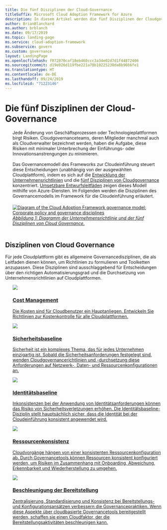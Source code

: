 ```yaml
---
title: Die fünf Disziplinen der Cloud-Governance
titleSuffix: Microsoft Cloud Adoption Framework for Azure
description: In diesem Artikel werden die fünf Disziplinen der Cloudgovernance im Framework für die Cloudeinführung (Cloud Adoption Framework) beschrieben.
author: BrianBlanchard
ms.author: brblanch
ms.date: 09/17/2019
ms.topic: landing-page
ms.service: cloud-adoption-framework
ms.subservice: govern
ms.custom: governance
layout: LandingPage
ms.openlocfilehash: f072870caf18eb460ccc3a34e02d7d1f44872406
ms.sourcegitcommit: d19e026d119fbe221a78b10225230da8b9666fe1
ms.translationtype: HT
ms.contentlocale: de-DE
ms.lasthandoff: 09/24/2019
ms.locfileid: "71223146"
---
```

# <a name="the-five-disciplines-of-cloud-governance"></a>Die fünf Disziplinen der Cloud-Governance

<!-- markdownlint-disable MD033 -->

<ul class="panelContent cardsI">
    <li style="display: flex; flex-direction: column;">
        <div class="cardSize">
            <div class="cardPadding" style="padding-bottom:10px;">
                <div class="card" style="padding-bottom:10px;">
                    <div class="cardText" style="padding-left:0px;">
Jede Änderung von Geschäftsprozessen oder Technologieplattformen birgt Risiken. Cloudgovernanceteams, deren Mitglieder manchmal auch als Cloudverwalter bezeichnet werden, haben die Aufgabe, diese Risiken mit minimaler Unterbrechung der Einführungs- oder Innovationsanstrengungen zu minimieren.<br/><br/>Das Governancemodell des Frameworks zur Cloudeinführung steuert diese Entscheidungen (unabhängig von der ausgewählten Cloudplattform), indem es sich auf die <a href="./corporate-policy.md">Entwicklung der Unternehmensrichtlinien</a> und die <a href="#disciplines-of-cloud-governance">fünf Disziplinen von Cloudgovernance</a> konzentriert. <a href="./guides/index.md">Umsetzbare Entwurfsleitfäden</a> zeigen dieses Modell mithilfe von Azure-Diensten. Im Folgenden werden die Disziplinen des Governancemodells im Framework für die Cloudeinführung erläutert.
                    </div>
                </div>
            </div>
        </div>
    </li>
    <li style="display: flex; flex-direction: column;">
        <a href="../_images/operational-transformation-govern-highres.png" style="display: flex; flex-direction: column; flex: 1 0 auto;">
            <div class="cardSize">
                <div class="cardPadding" style="padding-bottom:10px;">
                    <div class="card" style="padding-bottom:10px;">
                        <div class="cardText" style="padding-left:0px;">
    <img src="../_images/operational-transformation-govern-highres.png" alt="Diagram of the Cloud Adoption Framework governance model: Corporate policy and governance disciplines">
    <br>
    <i>Abbildung 1: Diagramm der Unternehmensrichtlinie und der fünf Disziplinen von Cloud Governance.</i>
                        </div>
                    </div>
                </div>
            </div>
        </a>
    </li>
</ul>

<!-- markdownlint-enable MD033 -->

## <a name="disciplines-of-cloud-governance"></a>Disziplinen von Cloud Governance

Für jede Cloudplattform gibt es allgemeine Governancedisziplinen, die als Leitfaden dienen können, um Richtlinien zu formulieren und Toolketten anzupassen. Diese Disziplinen sind ausschlaggebend für Entscheidungen über den richtigen Automatisierungsgrad und die Durchsetzung von Unternehmensrichtlinien auf Cloudplattformen.

<!-- markdownlint-disable MD033 -->

<ul class="panelContent cardsA">
<li style="display: flex; flex-direction: column;">
    <a href="./cost-management/index.md" style="display: flex; flex-direction: column; flex: 1 0 auto;">
        <div class="cardSize" style="flex: 1 0 auto; display: flex;">
            <div class="cardPadding" style="display: flex;">
                <div class="card">
                    <div class="cardImageOuter">
                        <div class="cardImage">
                            <img src="../_images/govern/cost-management.png" class="x-hidden-focus"/>
                        </div>
                    </div>
                    <div class="cardText">
                        <h3>Cost Management</h3>
                        <p>Die Kosten sind für Cloudbenutzer ein Hauptanliegen. Entwickeln Sie Richtlinien zur Kostenkontrolle für alle Cloudplattformen.</p>
                    </div>
                </div>
            </div>
        </div>
    </a>
</li>
<li style="display: flex; flex-direction: column;">
    <a href="./security-baseline/index.md" style="display: flex; flex-direction: column; flex: 1 0 auto;">
        <div class="cardSize" style="flex: 1 0 auto; display: flex;">
            <div class="cardPadding" style="display: flex;">
                <div class="card">
                    <div class="cardImageOuter">
                        <div class="cardImage">
                            <img src="../_images/govern/security-baseline.png" class="x-hidden-focus"/>
                        </div>
                    </div>
                    <div class="cardText">
                        <h3>Sicherheitsbaseline</h3>
                        <p>Sicherheit ist ein komplexes Thema, das für jedes Unternehmen einzigartig ist. Sobald die Sicherheitsanforderungen festgelegt sind, wenden Cloudgovernancerichtlinien und -durchsetzung diese Anforderungen auf Netzwerk-, Daten- und Ressourcenkonfigurationen an.</p>
                    </div>
                </div>
            </div>
        </div>
    </a>
</li>
<li style="display: flex; flex-direction: column;">
    <a href="./identity-baseline/index.md" style="display: flex; flex-direction: column; flex: 1 0 auto;">
        <div class="cardSize" style="flex: 1 0 auto; display: flex;">
            <div class="cardPadding" style="display: flex;">
                <div class="card">
                    <div class="cardImageOuter">
                        <div class="cardImage">
                            <img src="../_images/govern/identity-baseline.png" class="x-hidden-focus"/>
                        </div>
                    </div>
                    <div class="cardText">
                        <h3>Identitätsbaseline</h3>
                        <p>Inkonsistenzen bei der Anwendung von Identitätsanforderungen können das Risiko von Sicherheitsverletzungen erhöhen. Die Identitätsbaseline-Disziplin stellt hauptsächlich sicher, dass die Identität bei der Cloudeinführung konsistent angewendet wird.</p>
                    </div>
                </div>
            </div>
        </div>
    </a>
</li>
<li style="display: flex; flex-direction: column;">
    <a href="./resource-consistency/index.md" style="display: flex; flex-direction: column; flex: 1 0 auto;">
        <div class="cardSize" style="flex: 1 0 auto; display: flex;">
            <div class="cardPadding" style="display: flex;">
                <div class="card">
                    <div class="cardImageOuter">
                        <div class="cardImage">
                            <img src="../_images/govern/resource-consistency.png" class="x-hidden-focus"/>
                        </div>
                    </div>
                    <div class="cardText">
                        <h3>Ressourcenkonsistenz</h3>
                        <p>Cloudvorgänge hängen von einer konsistenten Ressourcenkonfiguration ab. Durch Governancetools können Ressourcen konsistent konfiguriert werden, um Risiken im Zusammenhang mit Onboarding, Abweichung, Erkennbarkeit und Wiederherstellung zu umgehen.</p>
                    </div>
                </div>
            </div>
        </div>
    </a>
</li>
<li style="display: flex; flex-direction: column;">
    <a href="./deployment-acceleration/index.md" style="display: flex; flex-direction: column; flex: 1 0 auto;">
        <div class="cardSize" style="flex: 1 0 auto; display: flex;">
            <div class="cardPadding" style="display: flex;">
                <div class="card">
                    <div class="cardImageOuter">
                        <div class="cardImage">
                            <img src="../_images/govern/deployment-acceleration.png" class="x-hidden-focus"/>
                        </div>
                    </div>
                    <div class="cardText">
                        <h3>Beschleunigung der Bereitstellung</h3>
                        <p>Zentralisierung, Standardisierung und Konsistenz bei Bereitstellungs- und Konfigurationsansätzen verbessern die Governancepraktiken. Wenn diese Aspekte über cloudbasierte Governancetools bereitgestellt werden, schaffen sie einen Cloudfaktor, der die Bereitstellungsaktivitäten beschleunigen kann.</p>
                    </div>
                </div>
            </div>
        </div>
    </a>
</li>
</ul>

<!-- markdownlint-enable MD033 -->
